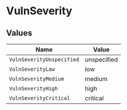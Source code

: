 # VulnSeverity


## Values

| Name                      | Value                     |
| ------------------------- | ------------------------- |
| `VulnSeverityUnspecified` | unspecified               |
| `VulnSeverityLow`         | low                       |
| `VulnSeverityMedium`      | medium                    |
| `VulnSeverityHigh`        | high                      |
| `VulnSeverityCritical`    | critical                  |